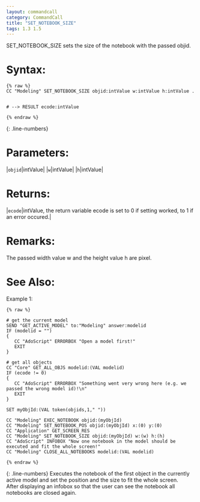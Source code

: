 ```yaml
---
layout: commandcall
category: CommandCall
title: "SET_NOTEBOOK_SIZE"
tags: 1.3 1.5
---
```


SET_NOTEBOOK_SIZE sets the size of the notebook with the passed objid.

# Syntax:  

```adoscript
{% raw %}
CC "Modeling" SET_NOTEBOOK_SIZE objid:intValue w:intValue h:intValue .


# --> RESULT ecode:intValue

{% endraw %}
```
{: .line-numbers}

# Parameters:  

|`objid`|intValue|
|`w`|intValue|
|`h`|intValue|

# Returns:  

|`ecode`|intValue, the return variable ecode is set to 0 if setting worked, to 1 if an error occured.|


# Remarks:

The passed width value w and the height value h are pixel.



# See Also:  



Example 1:

```adoscript
{% raw %}

# get the current model
SEND "GET_ACTIVE_MODEL" to:"Modeling" answer:modelid
IF (modelid = "")
{
   CC "AdoScript" ERRORBOX "Open a model first!"
   EXIT
}

# get all objects
CC "Core" GET_ALL_OBJS modelid:(VAL modelid)
IF (ecode != 0)
{
   CC "AdoScript" ERRORBOX "Something went very wrong here (e.g. we passed the wrong model id)!\n"
   EXIT
}

SET myObjId:(VAL token(objids,1," "))

CC "Modeling" EXEC_NOTEBOOK objid:(myObjId)
CC "Modeling" SET_NOTEBOOK_POS objid:(myObjId) x:(0) y:(0)
CC "Application" GET_SCREEN_RES
CC "Modeling" SET_NOTEBOOK_SIZE objid:(myObjId) w:(w) h:(h)
CC "AdoScript" INFOBOX "Now one notebook in the model should be executed and fit the whole screen!"
CC "Modeling" CLOSE_ALL_NOTEBOOKS modelid:(VAL modelid)

{% endraw %}
```
{: .line-numbers}
Executes the notebook of the first object in the currently active model and set the position and the size to fit the whole screen.  
After displaying an infobox so that the user can see the notebook all notebooks are closed again.

